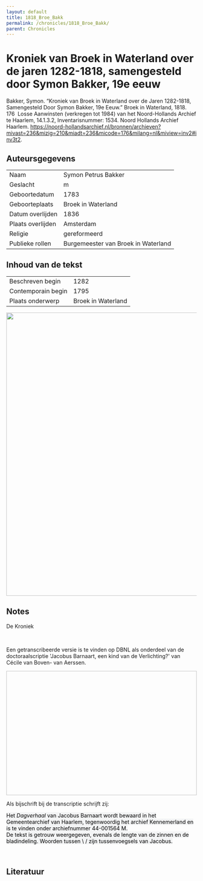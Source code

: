 ```yaml
---
layout: default
title: 1818_Broe_Bakk
permalink: /chronicles/1818_Broe_Bakk/
parent: Chronicles
--- 
```



# Kroniek van Broek in Waterland over de jaren 1282-1818, samengesteld door Symon Bakker, 19e eeuw 

Bakker, Symon. “Kroniek van Broek in Waterland over de Jaren 1282-1818, Samengesteld Door Symon Bakker, 19e Eeuw.” Broek in Waterland, 1818. 176  Losse Aanwinsten (verkregen tot 1984) van het Noord-Hollands Archief te Haarlem, 14.1.3.2, Inventarisnummer: 1534. Noord Hollands Archief Haarlem. https://noord-hollandsarchief.nl/bronnen/archieven?mivast=236&mizig=210&miadt=236&micode=176&milang=nl&miview=inv2#inv3t2. 

## Auteursgegevens 

| | | 
| --------------- | --------------- | 
| Naam | Symon Petrus Bakker | 
| Geslacht | m | 
 | Geboortedatum | 1783 | 
| Geboorteplaats | Broek in Waterland | 
| Datum overlijden | 1836 | 
| Plaats overlijden | Amsterdam | 
| Religie | gereformeerd | 
| Publieke rollen | Burgemeester van Broek in Waterland | 

## Inhoud van de tekst 

| | | 
| --------------- | --------------- | 
| Beschreven begin | 1282 | 
| Contemporain begin | 1795 | 
| Plaats onderwerp | Broek in Waterland | 

[<img src="..\..\barplots_chronicles\1818_Broe_Bakk.jpg" width="750"/>](..\..\barplots_chronicles\1818_Broe_Bakk.jpg) 

## Notes 

<div data-schema-version="8"><p>De Kroniek</p>
<p>&nbsp;</p>
<p>Een getranscribeerde versie is te vinden op DBNL als onderdeel van de doctoraalscriptie 'Jacobus Barnaart, een kind van de Verlichting?' van Cécile van Boven- van Aerssen.</p>
<p><img alt="" data-attachment-key="XMKBAG3I" width="606" height="329"></p>
<p>Als bijschrift bij de transcriptie schrijft zij:</p>
<p><span style="color: #000000"><span style="background-color: #f3f4f5">Het&nbsp;</span></span><em><span style="color: #000000"><span style="background-color: #f3f4f5">Dagverhaal</span></span></em><span style="color: #000000"><span style="background-color: #f3f4f5">&nbsp;van Jacobus Barnaart wordt bewaard in het Gemeentearchief van Haarlem, tegenwoordig het archief Kennemerland en is te vinden onder archiefnummer 44-001564 M.<br>De tekst is getrouw weergegeven, evenals de lengte van de zinnen en de bladindeling. Woorden tussen \ / zijn tussenvoegsels van Jacobus.</span></span></p>
<p>&nbsp;</p>
</div> 

## Literatuur 

